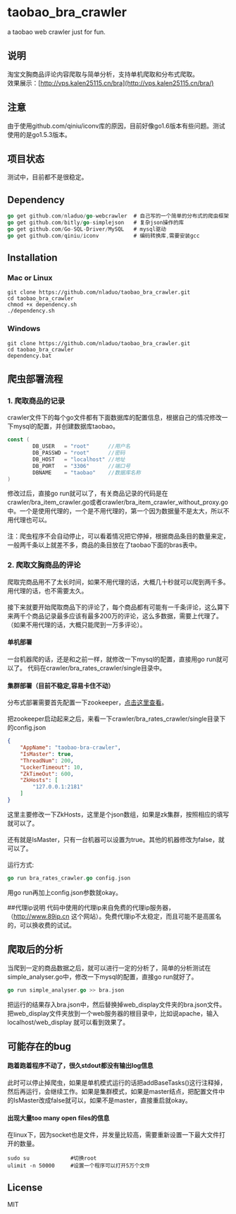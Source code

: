 # taobao_bra_crawler
a taobao web crawler just for fun.

## 说明
淘宝文胸商品评论内容爬取与简单分析，支持单机爬取和分布式爬取。<br>
效果展示：[http://vps.kalen25115.cn/bra](http://vps.kalen25115.cn/bra/)

## 注意
由于使用github.com/qiniu/iconv库的原因，目前好像go1.6版本有些问题。测试使用的是go1.5.3版本。

## 项目状态
测试中，目前都不是很稳定。

## Dependency
``` go
go get github.com/nladuo/go-webcrawler  # 自己写的一个简单的分布式的爬虫框架，正在慢慢完善
go get github.com/bitly/go-simplejson   # 复杂json操作的库
go get github.com/Go-SQL-Driver/MySQL   # mysql驱动
go get github.com/qiniu/iconv           # 编码转换库,需要安装gcc
```
## Installation
### Mac or Linux
``` shell
git clone https://github.com/nladuo/taobao_bra_crawler.git
cd taobao_bra_crawler
chmod +x dependency.sh
./dependency.sh
```

### Windows
``` shell
git clone https://github.com/nladuo/taobao_bra_crawler.git
cd taobao_bra_crawler
dependency.bat
```
## 爬虫部署流程
### 1. 爬取商品的记录
crawler文件下的每个go文件都有下面数据库的配置信息，根据自己的情况修改一下mysql的配置，并创建数据库taobao。
``` go
const (
        DB_USER   = "root"      //用户名
        DB_PASSWD = "root"      //密码
        DB_HOST   = "localhost" //地址
        DB_PORT   = "3306"      //端口号
        DBNAME    = "taobao"    //数据库名称
)
```
修改过后，直接go run就可以了，有关商品记录的代码是在crawler/bra_item_crawler.go或者crawler/bra_item_crawler_without_proxy.go中。一个是使用代理的，一个是不用代理的，第一个因为数据量不是太大，所以不用代理也可以。<br><br>
注：爬虫程序不会自动停止，可以看着情况把它停掉，根据商品条目的数量来定，一般两千条以上就差不多，商品的条目放在了taobao下面的bras表中。

### 2. 爬取文胸商品的评论
爬取完商品用不了太长时间，如果不用代理的话，大概几十秒就可以爬到两千多。用代理的话，也不需要太久。<br><br>
接下来就要开始爬取商品下的评论了，每个商品都有可能有一千条评论，这么算下来两千个商品记录最多应该有最多200万的评论，这么多数据，需要上代理了。（如果不用代理的话，大概只能爬到一万多评论）。
#### 单机部署
一台机器爬的话，还是和之前一样，就修改一下mysql的配置，直接用go run就可以了。
代码在crawler/bra_rates_crawler/single目录中。

#### 集群部署（目前不稳定,容易卡住不动）
分布式部署需要首先配置一下zookeeper，<a href="http://zookeeper.apache.org/doc/r3.4.6/zookeeperStarted.html">点击这里查看</a>。<br><br>
把zookeeper启动起来之后，来看一下crawler/bra_rates_crawler/single目录下的config.json
``` json
{
    "AppName": "taobao-bra-crawler",
    "IsMaster": true,
    "ThreadNum": 200,
    "LockerTimeout": 10,
    "ZkTimeOut": 600,
    "ZkHosts": [
        "127.0.0.1:2181"
    ]
}
```
这里主要修改一下ZkHosts，这里是个json数组，如果是zk集群，按照相应的填写就可以了。<br><br>
还有就是IsMaster，只有一台机器可以设置为true。其他的机器修改为false，就可以了。<br><br>
运行方式:
``` go
go run bra_rates_crawler.go config.json
```
用go run再加上config.json参数就okay。

##代理ip说明
代码中使用的代理ip来自免费的代理ip服务器，（http://www.89ip.cn 这个网站）。免费代理ip不太稳定，而且可能不是高匿名的，可以换收费的试试。<br>
## 爬取后的分析
当爬到一定的商品数据之后，就可以进行一定的分析了，简单的分析测试在simple_analyser.go中，修改一下mysql的配置，直接go run就好了。
``` go
go run simple_analyser.go >> bra.json
```
把运行的结果存入bra.json中，然后替换掉web_display文件夹的bra.json文件。把web_display文件夹放到一个web服务器的根目录中，比如说apache，输入localhost/web_display 就可以看到效果了。

## 可能存在的bug
#### 跑着跑着程序不动了，很久stdout都没有输出log信息
此时可以停止掉爬虫，如果是单机模式运行的话把addBaseTasks()这行注释掉，然后再运行，会继续工作。如果是集群模式，如果是master结点，把配置文件中的IsMaster改成false就可以，如果不是master，直接重启就okay。
#### 出现大量too many open files的信息
在linux下，因为socket也是文件，并发量比较高，需要重新设置一下最大文件打开的数量。
``` shell
sudo su             #切换root
ulimit -n 50000     #设置一个程序可以打开5万个文件
```

## License
MIT